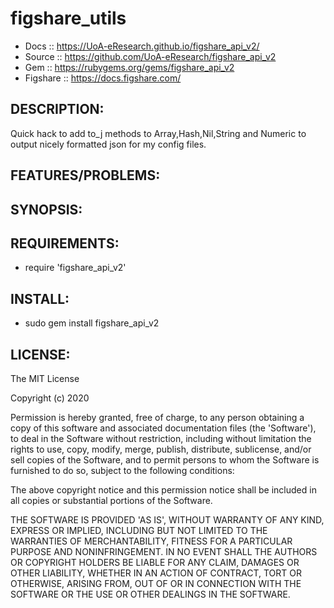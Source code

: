 # figshare_utils

* Docs :: https://UoA-eResearch.github.io/figshare_api_v2/
* Source :: https://github.com/UoA-eResearch/figshare_api_v2
* Gem :: https://rubygems.org/gems/figshare_api_v2
* Figshare :: https://docs.figshare.com/

## DESCRIPTION:

Quick hack to add to_j methods to Array,Hash,Nil,String and Numeric to output nicely formatted json for my config files.

## FEATURES/PROBLEMS:


## SYNOPSIS:


## REQUIREMENTS:

* require 'figshare_api_v2'

## INSTALL:

* sudo gem install figshare_api_v2

## LICENSE:

The MIT License

Copyright (c) 2020

Permission is hereby granted, free of charge, to any person obtaining
a copy of this software and associated documentation files (the
'Software'), to deal in the Software without restriction, including
without limitation the rights to use, copy, modify, merge, publish,
distribute, sublicense, and/or sell copies of the Software, and to
permit persons to whom the Software is furnished to do so, subject to
the following conditions:

The above copyright notice and this permission notice shall be
included in all copies or substantial portions of the Software.

THE SOFTWARE IS PROVIDED 'AS IS', WITHOUT WARRANTY OF ANY KIND,
EXPRESS OR IMPLIED, INCLUDING BUT NOT LIMITED TO THE WARRANTIES OF
MERCHANTABILITY, FITNESS FOR A PARTICULAR PURPOSE AND NONINFRINGEMENT.
IN NO EVENT SHALL THE AUTHORS OR COPYRIGHT HOLDERS BE LIABLE FOR ANY
CLAIM, DAMAGES OR OTHER LIABILITY, WHETHER IN AN ACTION OF CONTRACT,
TORT OR OTHERWISE, ARISING FROM, OUT OF OR IN CONNECTION WITH THE
SOFTWARE OR THE USE OR OTHER DEALINGS IN THE SOFTWARE.


